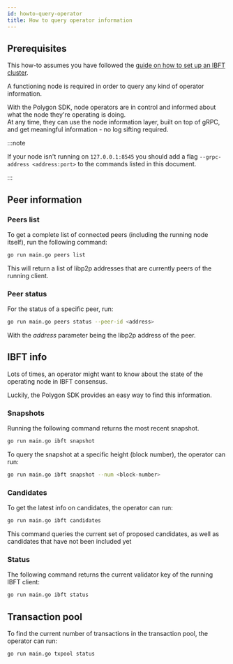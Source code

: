 ```yaml
---
id: howto-query-operator
title: How to query operator information
---
```


## Prerequisites

This how-to assumes you have followed the [guide on how to set up an IBFT cluster](/docs/how-tos/howto-set-ibft).

A functioning node is required in order to query any kind of operator information.

With the Polygon SDK, node operators are in control and informed about what the node they're operating is doing.<br />
At any time, they can use the node information layer, built on top of gRPC, and get meaningful information - no log sifting required.

:::note

If your node isn't running on `127.0.0.1:8545` you should add a flag `--grpc-address <address:port>` to the commands listed in this document.

:::

## Peer information

### Peers list

To get a complete list of connected peers (including the running node itself), run the following command:
````bash
go run main.go peers list
````

This will return a list of libp2p addresses that are currently peers of the running client.

### Peer status

For the status of a specific peer, run:
````bash
go run main.go peers status --peer-id <address>
````
With the *address* parameter being the libp2p address of the peer.

## IBFT info

Lots of times, an operator might want to know about the state of the operating node in IBFT consensus.

Luckily, the Polygon SDK provides an easy way to find this information.

### Snapshots

Running the following command returns the most recent snapshot.
````bash
go run main.go ibft snapshot
````
To query the snapshot at a specific height (block number), the operator can run:
````bash
go run main.go ibft snapshot --num <block-number>
````

### Candidates

To get the latest info on candidates, the operator can run:
````bash
go run main.go ibft candidates
````
This command queries the current set of proposed candidates, as well as candidates that have not been included yet

### Status

The following command returns the current validator key of the running IBFT client:
````bash
go run main.go ibft status
````

## Transaction pool

To find the current number of transactions in the transaction pool, the operator can run:
````bash
go run main.go txpool status
````
